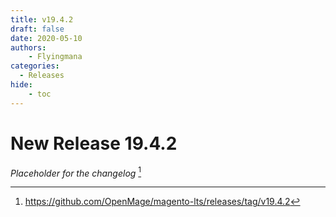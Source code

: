 ```yaml
---
title: v19.4.2
draft: false
date: 2020-05-10
authors:
    - Flyingmana
categories:
  - Releases
hide:
    - toc
---
```


# New Release 19.4.2

_Placeholder for the changelog_ [^1]

<!-- more -->

[^1]: https://github.com/OpenMage/magento-lts/releases/tag/v19.4.2
